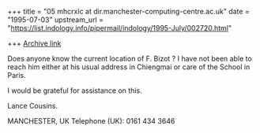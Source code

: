 +++
title = "05 mhcrxlc at dir.manchester-computing-centre.ac.uk"
date = "1995-07-03"
upstream_url = "https://list.indology.info/pipermail/indology/1995-July/002720.html"

+++
[Archive link](https://list.indology.info/pipermail/indology/1995-July/002720.html)

Does anyone know the current location of F. Bizot ? I have not been able to
reach him either at his usual address in Chiengmai or care of the School in
Paris.

I would be grateful for assistance on this.

Lance Cousins.

MANCHESTER, UK
Telephone (UK): 0161 434 3646







